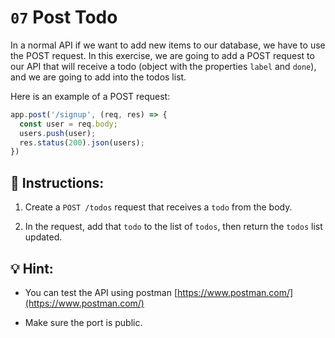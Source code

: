 # `07` Post Todo 

In a normal API if we want to add new items to our database, we have to use the POST request. In this exercise, we are going to add a POST request to our API that will receive a todo (object with the properties `label` and `done`), and we are going to add into the todos list.

Here is an example of a POST request:

```js
app.post('/signup', (req, res) => {
  const user = req.body;
  users.push(user);
  res.status(200).json(users);
})
```

## 📝 Instructions:

1. Create a `POST /todos` request that receives a `todo` from the body.

2. In the request, add that `todo` to the list of `todos`, then return the `todos` list updated.

## 💡 Hint:

+ You can test the API using postman [https://www.postman.com/](https://www.postman.com/)

+ Make sure the port is public.